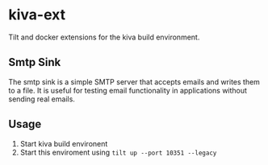 # kiva-ext
Tilt and docker extensions for the kiva build environment.

## Smtp Sink
The smtp sink is a simple SMTP server that accepts emails and writes them to a file. It is useful for testing email functionality in applications without sending real emails.

## Usage
1. Start kiva build environent
2. Start this enviroment using `tilt up --port 10351 --legacy`